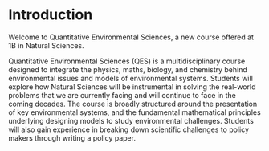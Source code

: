 # Introduction

Welcome to Quantitative Environmental Sciences, a new course offered at 1B in Natural Sciences.

Quantitative Environmental Sciences (QES) is a multidisciplinary course designed to integrate the physics, maths, biology, and chemistry behind environmental issues and models of environmental systems.
Students will explore how Natural Sciences will be instrumental in solving the real-world problems that we are currently facing and will continue to face in the coming decades.
The course is broadly structured around the presentation of key environmental systems, and the fundamental mathematical principles underlying designing models to study environmental challenges.
Students will also gain experience in breaking down scientific challenges to policy makers through writing a policy paper.

```{tableofcontents}
```
